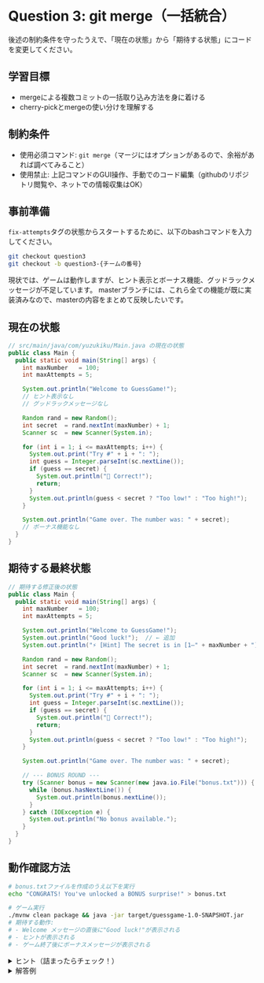 # Question 3: git merge（一括統合）
後述の制約条件を守ったうえで、「現在の状態」から「期待する状態」にコードを変更してください。

## 学習目標
- mergeによる複数コミットの一括取り込み方法を身に着ける
- cherry-pickとmergeの使い分けを理解する

## 制約条件
- 使用必須コマンド: `git merge`（マージにはオプションがあるので、余裕があれば調べてみること）
- 使用禁止: 上記コマンドのGUI操作、手動でのコード編集（githubのリポジトリ閲覧や、ネットでの情報収集はOK）

## 事前準備
`fix-attempts`タグの状態からスタートするために、以下のbashコマンドを入力してください。
```bash
git checkout question3
git checkout -b question3-{チームの番号}
```
現状では、ゲームは動作しますが、ヒント表示とボーナス機能、グッドラックメッセージが不足しています。
masterブランチには、これら全ての機能が既に実装済みなので、masterの内容をまとめて反映したいです。

## 現在の状態

```java
// src/main/java/com/yuzukiku/Main.java の現在の状態
public class Main {
  public static void main(String[] args) {
    int maxNumber   = 100;
    int maxAttempts = 5;

    System.out.println("Welcome to GuessGame!");
    // ヒント表示なし
    // グッドラックメッセージなし

    Random rand = new Random();
    int secret  = rand.nextInt(maxNumber) + 1;
    Scanner sc  = new Scanner(System.in);

    for (int i = 1; i <= maxAttempts; i++) {
      System.out.print("Try #" + i + ": ");
      int guess = Integer.parseInt(sc.nextLine());
      if (guess == secret) {
        System.out.println("🎉 Correct!");
        return;
      }
      System.out.println(guess < secret ? "Too low!" : "Too high!");
    }

    System.out.println("Game over. The number was: " + secret);
    // ボーナス機能なし
  }
}
```

## 期待する最終状態
```java
// 期待する修正後の状態
public class Main {
  public static void main(String[] args) {
    int maxNumber   = 100;
    int maxAttempts = 5;

    System.out.println("Welcome to GuessGame!");
    System.out.println("Good luck!");  // ← 追加
    System.out.println("⚡ [Hint] The secret is in [1–" + maxNumber + "] ⚡"); // ← 追加

    Random rand = new Random();
    int secret  = rand.nextInt(maxNumber) + 1;
    Scanner sc  = new Scanner(System.in);

    for (int i = 1; i <= maxAttempts; i++) {
      System.out.print("Try #" + i + ": ");
      int guess = Integer.parseInt(sc.nextLine());
      if (guess == secret) {
        System.out.println("🎉 Correct!");
        return;
      }
      System.out.println(guess < secret ? "Too low!" : "Too high!");
    }

    System.out.println("Game over. The number was: " + secret);

    // --- BONUS ROUND ---
    try (Scanner bonus = new Scanner(new java.io.File("bonus.txt"))) {
      while (bonus.hasNextLine()) {
        System.out.println(bonus.nextLine());
      }
    } catch (IOException e) {
      System.out.println("No bonus available.");
    }
  }
}
```

## 動作確認方法
```bash
# bonus.txtファイルを作成のうえ以下を実行
echo "CONGRATS! You've unlocked a BONUS surprise!" > bonus.txt

# ゲーム実行
./mvnw clean package && java -jar target/guessgame-1.0-SNAPSHOT.jar
# 期待する動作:
# - Welcome メッセージの直後に"Good luck!"が表示される
# - ヒントが表示される
# - ゲーム終了後にボーナスメッセージが表示される
```

<details>
<summary>ヒント（詰まったらチェック！）</summary>

1. question3/{チームの番号}ブランチに移動のうえ、現在の状況を把握（IntellJの拡張機能を使ってもOK）:
   ```bash
   git log --oneline --all --graph
   ```
2. masterブランチの最新状態を確認（IntellJの拡張機能を使ってもOK）:
   ```bash
   git log origin/master --oneline
   ```

3. masterをmergeで一括取り込み（ここはCLIを使う）

4. merge後に動作確認を行う

cherry-pickは個別のコミットを選択的に取り込むのに対し、mergeは指定したブランチの全ての変更を一括で統合します。

</details>

<details>
<summary>解答例</summary>

```bash
# masterブランチから全ての不足している機能を一括で取り込む（オプションはなくてもOK）
git merge origin/master --no-ff -m "Merge all remaining features from master"
```

</details>